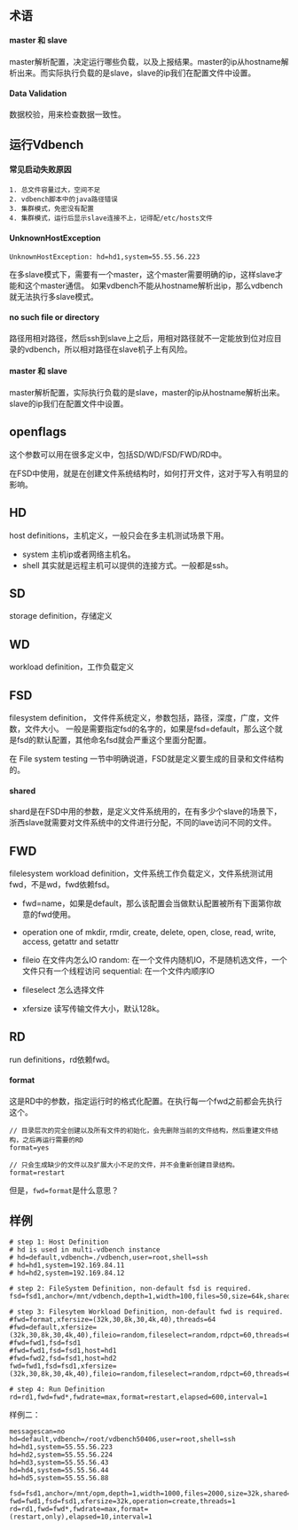 ## 术语
#### master 和 slave
master解析配置，决定运行哪些负载，以及上报结果。master的ip从hostname解析出来。而实际执行负载的是slave，slave的ip我们在配置文件中设置。


#### Data Validation
数据校验，用来检查数据一致性。


## 运行Vdbench
#### 常见启动失败原因
```
1. 总文件容量过大，空间不足
2. vdbench脚本中的java路径错误
3. 集群模式，免密没有配置
4. 集群模式，运行后显示slave连接不上，记得配/etc/hosts文件
```

#### UnknownHostException
```
UnknownHostException: hd=hd1,system=55.55.56.223
```
在多slave模式下，需要有一个master，这个master需要明确的ip，这样slave才能和这个master通信。
如果vdbench不能从hostname解析出ip，那么vdbench就无法执行多slave模式。


#### no such file or directory
路径用相对路径，然后ssh到slave上之后，用相对路径就不一定能放到位对应目录的vdbench，所以相对路径在slave机子上有风险。


#### master 和 slave
master解析配置，实际执行负载的是slave，master的ip从hostname解析出来。slave的ip我们在配置文件中设置。


## openflags
这个参数可以用在很多定义中，包括SD/WD/FSD/FWD/RD中。

在FSD中使用，就是在创建文件系统结构时，如何打开文件，这对于写入有明显的影响。


## HD 
host definitions，主机定义，一般只会在多主机测试场景下用。
  * system	主机ip或者网络主机名。
  * shell	其实就是远程主机可以提供的连接方式。一般都是ssh。
	
## SD
storage definition，存储定义

## WD
workload definition，工作负载定义 

## FSD
filesystem definition， 文件件系统定义，参数包括，路径，深度，广度，文件数，文件大小。
一般是需要指定fsd的名字的，如果是fsd=default，那么这个就是fsd的默认配置，其他命名fsd就会严重这个里面分配置。

在 File system testing 一节中明确说道，FSD就是定义要生成的目录和文件结构的。

#### shared
shard是在FSD中用的参数，是定义文件系统用的，在有多少个slave的场景下，浙西slave就需要对文件系统中的文件进行分配，不同的lave访问不同的文件。

## FWD
filelesystem workload definition，文件系统工作负载定义，文件系统测试用fwd，不是wd，fwd依赖fsd。
* fwd=name，如果是default，那么该配置会当做默认配置被所有下面第你故意的fwd使用。
* operation
	one of mkdir, rmdir, create, delete, open, close, read, write, access, getattr and setattr
	
* fileio 在文件内怎么IO
	random: 在一个文件内随机IO，不是随机选文件，一个文件只有一个线程访问
	sequential: 在一个文件内顺序IO

* fileselect 怎么选择文件
* xfersize 读写传输文件大小，默认128k。
	
## RD
run definitions，rd依赖fwd。

#### format
这是RD中的参数，指定运行时的格式化配置。在执行每一个fwd之前都会先执行这个。

```
// 目录层次的完全创建以及所有文件的初始化，会先删除当前的文件结构，然后重建文件结构，之后再运行需要的RD
format=yes 

// 只会生成缺少的文件以及扩展大小不足的文件，并不会重新创建目录结构。
format=restart
```

但是，`fwd=format`是什么意思？


## 样例
```
# step 1: Host Definition
# hd is used in multi-vdbench instance
# hd=default,vdbench=./vdbench,user=root,shell=ssh
# hd=hd1,system=192.169.84.11
# hd=hd2,system=192.169.84.12

# step 2: FileSystem Definition, non-default fsd is required.
fsd=fsd1,anchor=/mnt/vdbench,depth=1,width=100,files=50,size=64k,shared=yes

# step 3: Filesytem Workload Definition, non-default fwd is required.
#fwd=format,xfersize=(32k,30,8k,30,4k,40),threads=64
#fwd=default,xfersize=(32k,30,8k,30,4k,40),fileio=random,fileselect=random,rdpct=60,threads=64
#fwd=fwd1,fsd=fsd1
#fwd=fwd1,fsd=fsd1,host=hd1
#fwd=fwd2,fsd=fsd1,host=hd2
fwd=fwd1,fsd=fsd1,xfersize=(32k,30,8k,30,4k,40),fileio=random,fileselect=random,rdpct=60,threads=64

# step 4: Run Definition
rd=rd1,fwd=fwd*,fwdrate=max,format=restart,elapsed=600,interval=1
```

样例二：
```
messagescan=no
hd=default,vdbench=/root/vdbench50406,user=root,shell=ssh
hd=hd1,system=55.55.56.223
hd=hd2,system=55.55.56.224
hd=hd3,system=55.55.56.43
hd=hd4,system=55.55.56.44
hd=hd5,system=55.55.56.88

fsd=fsd1,anchor=/mnt/opm,depth=1,width=1000,files=2000,size=32k,shared=yes
fwd=fwd1,fsd=fsd1,xfersize=32k,operation=create,threads=1
rd=rd1,fwd=fwd*,fwdrate=max,format=(restart,only),elapsed=10,interval=1
```
